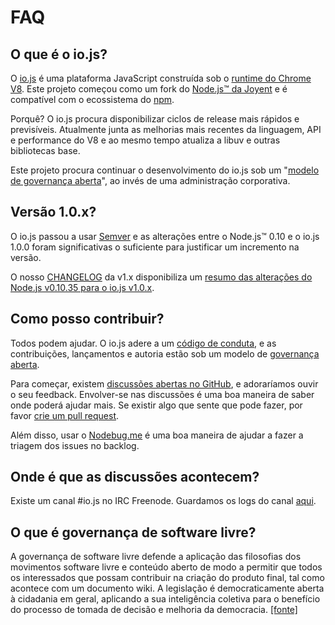 # FAQ

## O que é o io.js?

O [io.js](https://github.com/iojs/io.js) é uma plataforma JavaScript construída sob o [runtime do Chrome V8](http://code.google.com/p/v8/). Este projeto começou como um fork do [Node.js™ da Joyent](https://nodejs.org/) e é compatível com o ecossistema do [npm](https://www.npmjs.org/).

Porquê? O io.js procura disponibilizar ciclos de release mais rápidos e previsíveis. Atualmente junta as melhorias mais recentes da linguagem, API e performance do V8 e ao mesmo tempo atualiza a libuv e outras bibliotecas base.

Este projeto procura continuar o desenvolvimento do io.js sob um "[modelo de governança aberta](https://github.com/iojs/io.js/blob/v1.x/GOVERNANCE.md#readme)", ao invés de uma administração corporativa.

## Versão 1.0.x?

O io.js passou a usar [Semver](http://semver.org/) e as alterações entre o Node.js™ 0.10 e o io.js 1.0.0 foram significativas o suficiente para justificar um incremento na versão.

O nosso [CHANGELOG](https://github.com/iojs/io.js/blob/v1.x/CHANGELOG.md) da v1.x disponibiliza um [resumo das alterações do Node.js v0.10.35 para o io.js v1.0.x](https://github.com/iojs/io.js/blob/v1.x/CHANGELOG.md#summary-of-changes-from-nodejs-v01035-to-iojs-v100).

## Como posso contribuir?

Todos podem ajudar. O io.js adere a um [código de conduta](https://github.com/iojs/io.js/blob/v1.x/CONTRIBUTING.md#code-of-conduct), e as contribuições, lançamentos e autoria estão sob um modelo de [governança aberta](https://github.com/iojs/io.js/blob/v1.x/GOVERNANCE.md#readme).

Para começar, existem [ discussões abertas no GitHub](https://github.com/iojs/io.js/issues), e adoraríamos ouvir o seu feedback. Envolver-se nas discussões é uma boa maneira de saber onde poderá ajudar mais. Se existir algo que sente que pode fazer, por favor [crie um pull request](https://github.com/iojs/io.js/blob/v1.x/CONTRIBUTING.md#code-contributions).

Além disso, usar o [Nodebug.me](http://nodebug.me/) é uma boa maneira de ajudar a fazer a triagem dos issues no backlog.

## Onde é que as discussões acontecem?

Existe um canal #io.js no IRC Freenode. Guardamos os logs do canal [aqui](http://logs.libuv.org/io.js/latest).

## O que é governança de software livre?

A governança de software livre defende a aplicação das filosofias dos movimentos software livre e conteúdo aberto de modo a permitir que todos os interessados que possam contribuir na criação do produto final, tal como acontece com um documento wiki. A legislação é democraticamente aberta à cidadania em geral, aplicando a sua inteligência coletiva para o benefício do processo de tomada de decisão e melhoria da democracia. [[fonte]](https://en.wikipedia.org/wiki/Open-source_governance)
